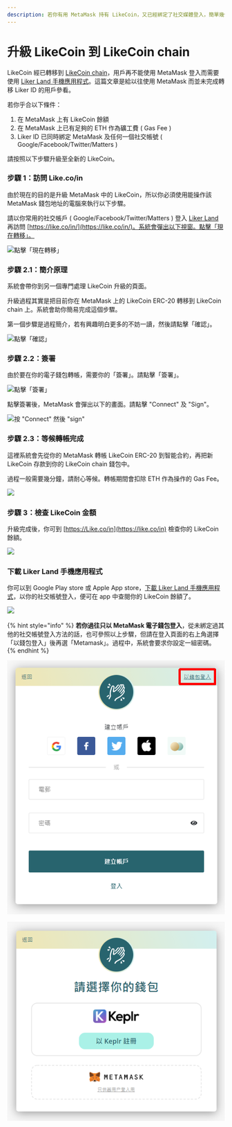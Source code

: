```yaml
---
description: 若你有用 MetaMask 持有 LikeCoin，又已經綁定了社交媒體登入，簡單幾個步驟便可完成升級！
---
```


# 升級 LikeCoin 到 LikeCoin chain

LikeCoin 經已轉移到 [LikeCoin chain](https://docs.like.co/v/zh/guides/governance/likecoin-chain)，用戶再不能使用 MetaMask 登入而需要使用 [Liker Land 手機應用程式](https://liker.land/getapp)。這篇文章是給以往使用 MetaMask 而並未完成轉移 Liker ID 的用戶參看。

若你乎合以下條件：

1. 在 MetaMask 上有 LikeCoin 餘額
2. 在 MetaMask 上已有足夠的 ETH 作為礦工費 \( Gas Fee \)
3. Liker ID 已同時綁定 MetaMask 及任何一個社交帳號 \( Google/Facebook/Twitter/Matters \)

請按照以下步驟升級至全新的 LikeCoin。

### 步驟 1：訪問 Like.co/in <a id="-1--likecoin-"></a>

由於現在的目的是升級 MetaMask 中的 LikeCoin，所以你必須使用能操作該 MetaMask 錢包地址的電腦來執行以下步驟。

請以你常用的社交帳戶 \( Google/Facebook/Twitter/Matters \) 登入 [Liker Land](https://liker.land/) 再訪問 [https://like.co/in/](https://like.co/in/)。系統會彈出以下視窗。點擊「現在轉移」。

![&#x9EDE;&#x64CA;&#x300C;&#x73FE;&#x5728;&#x8F49;&#x79FB;&#x300D;](../../../.gitbook/assets/likecoin-migration-1.png)

### 步驟 2.1：簡介原理

系統會帶你到另一個專門處理 LikeCoin 升級的頁面。

升級過程其實是把目前你在 MetaMask 上的 LikeCoin ERC-20 轉移到 LikeCoin chain 上。系統會助你簡易完成這個步驟。

第一個步驟是過程簡介，若有興趣明白更多的不妨一讀，然後請點擊「確認」。

![&#x9EDE;&#x64CA;&#x300C;&#x78BA;&#x8A8D;&#x300D;](../../../.gitbook/assets/likecoin-migration-2.png)

### 步驟 2.2：簽署 <a id="-22-"></a>

由於要在你的電子錢包轉帳，需要你的「簽署」。請點擊「簽署」。

![&#x9EDE;&#x64CA;&#x300C;&#x7C3D;&#x7F72;&#x300D;](../../../.gitbook/assets/likecoin-migration-3.png)

點擊簽署後，MetaMask 會彈出以下的畫面。請點擊 "Connect" 及 "Sign"。

![&#x6309; &quot;Connect&quot; &#x7136;&#x5F8C; &quot;sign&quot;](../../../.gitbook/assets/likecoin-migration-4.png)

### 步驟 2.3：等候轉帳完成

這裡系統會先從你的 MetaMask 轉帳 LikeCoin ERC-20 到智能合約，再把新 LikeCoin 存款到你的 LikeCoin chain 錢包中。

過程一般需要幾分鐘，請耐心等候。轉帳期間會扣除 ETH 作為操作的 Gas Fee。

![](../../../.gitbook/assets/likecoin-migration-5.png)

### 步驟 3：檢查 LikeCoin 金額 <a id="step-3-check-your-likecoin-balance"></a>

 升級完成後，你可到 [https://Like.co/in](https://like.co/in) 檢查你的 LikeCoin 餘額。  


![](../../../.gitbook/assets/likecoin-migration-6.png)

### 下載 Liker Land 手機應用程式 <a id="-liker-land-"></a>

你可以到 Google Play store 或 Apple App store，[下載 Liker Land 手機應用程式](https://liker.land/getapp)，以你的社交帳號登入，便可在 app 中查閱你的 LikeCoin 餘額了。

![](../../../.gitbook/assets/likecoin-migration-7.png)

{% hint style="info" %}
**若你過往只以 MetaMask 電子錢包登入**，從未綁定過其他的社交帳號登入方法的話，也可參照以上步驟，但請在登入頁面的右上角選擇「以錢包登入」後再選「Metamask」。過程中，系統會要求你設定一組密碼。[
](https://matters.news/@likecoin/my-eth-shop%E5%B0%87%E6%94%AF%E6%8F%B4%E6%96%B0%E7%89%88%E6%9C%AC%E7%9A%84like-coin-zdpuAwgQLCHC7afNfU6Cn7EuUeLT6MKUTptUGj5i9jgqPt6Kj)
{% endhint %}

![](../../../.gitbook/assets/keplr-liker-id-01.png)

![](../../../.gitbook/assets/keplr-liker-id-02.png)


